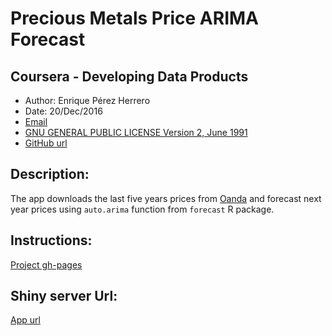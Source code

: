 # Precious Metals Price ARIMA Forecast

## Coursera - Developing Data Products

* Author:  Enrique Pérez Herrero  
* Date: 20/Dec/2016  
* [Email](mailto:eph.project1500@gmail.com)  
* [GNU GENERAL PUBLIC LICENSE Version 2, June 1991](https://github.com/EnriquePH/Precious-Metals-Prediction)  
* [GitHub url](https://github.com/EnriquePH/Precious-Metals-Prediction)

## Description:
The app downloads the last five years prices from [Oanda](http://www.oanda.com)
and forecast next year prices using `auto.arima` function from `forecast` R
package. 

## Instructions:
[Project gh-pages](http://enriqueph.github.io/Precious-Metals-Prediction/)

## Shiny server Url:
[App url](https://kikesoft.shinyapps.io/Precious-Metals-Prediction) 